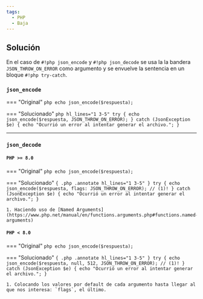 ```yaml
---
tags:
  - PHP
  - Baja
---
```


## Solución

En el caso de `#!php json_encode` y `#!php json_decode` se usa la la bandera `JSON_THROW_ON_ERROR` como argumento y se
envuelve la sentencia en un bloque `#!php try-catch`.

### `json_encode`

=== "Original"
    ```php
    echo json_encode($respuesta);
    ```

=== "Solucionado"
    ```php hl_lines="1 3-5"
    try {
        echo json_encode($respuesta, JSON_THROW_ON_ERROR);
    } catch (JsonException $e) {
        echo "Ocurrió un error al intentar generar el archivo.";
    }
    ```

---

### `json_decode`

#### `PHP >= 8.0`

=== "Original"
    ```php
    echo json_encode($respuesta);
    ```

=== "Solucionado"
    ```{ .php .annotate hl_lines="1 3-5" }
    try {
        echo json_encode($respuesta, flags: JSON_THROW_ON_ERROR); // (1)!
    } catch (JsonException $e) {
        echo "Ocurrió un error al intentar generar el archivo.";
    }
    ```

    1. Haciendo uso de [Named Arguments](https://www.php.net/manual/en/functions.arguments.php#functions.named-arguments)

#### `PHP < 8.0`

=== "Original"
    ```php
    echo json_encode($respuesta);
    ```

=== "Solucionado"
    ```{ .php .annotate hl_lines="1 3-5" }
    try {
        echo json_encode($respuesta, null, 512, JSON_THROW_ON_ERROR); // (1)!
    } catch (JsonException $e) {
        echo "Ocurrió un error al intentar generar el archivo.";
    }
    ```

    1. Colocando los valores por default de cada argumento hasta llegar al que nos interesa: `flags`, el último.
